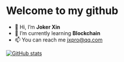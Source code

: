 # Welcome to my github

- 👋 Hi, I’m **Joker Xin**
- 🌱 I’m currently learning **Blockchain**
- 📫 You can reach me jxpro@qq.com

[![GitHub stats](https://stats-jxpro.vercel.app/api?username=jxpro&show_icons=true&theme=blueberry&include_all_commits=true)](https://github.com/Jxpro/github-readme-stats)
